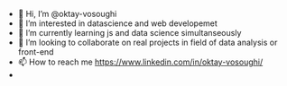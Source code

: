 - 👋 Hi, I’m @oktay-vosoughi
- 👀 I’m interested in datascience and web developemet
- 🌱 I’m currently learning js and data science simultanseously
- 💞️ I’m looking to collaborate on real projects in field of data analysis or front-end 
- 📫 How to reach me https://www.linkedin.com/in/oktay-vosoughi/
- 

<!---
oktay-vosoughi/oktay-vosoughi is a ✨ special ✨ repository because its `README.md` (this file) appears on your GitHub profile.
You can click the Preview link to take a look at your changes.
--->
